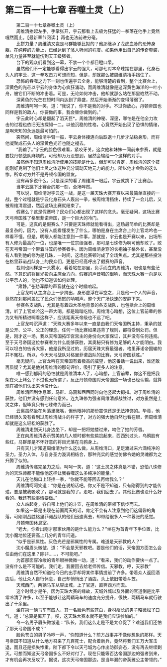 <h1>第二百一十七章 吞噬土灵（上）</h1>
<div id="content">&nbsp&nbsp&nbsp&nbsp&nbsp&nbsp&nbsp&nbsp
 第二百一十七章吞噬土灵（上）
 <br/>&nbsp&nbsp&nbsp&nbsp&nbsp&nbsp&nbsp&nbsp
 周维清抬起左手，手掌张开，宇云那看上去极为狂猛的一拳落在他手上竟然嘎然而止。【最新章节阅读.】再也无法前进分毫。
 <br/>&nbsp&nbsp&nbsp&nbsp&nbsp&nbsp&nbsp&nbsp
 比拼力量？周维清又岂是马群能够比拟的？他那继承了龙虎血脉的恐怖身躯，在纯粹的力量上，已经达到了骇人听闻的程度。如果他用出自己的传奇套装，单凭力量甚至就能伤到天王级强者。
 <br/>&nbsp&nbsp&nbsp&nbsp&nbsp&nbsp&nbsp&nbsp
 台下的观众们看到这一幕，不禁一个个都目瞪口呆。
 <br/>&nbsp&nbsp&nbsp&nbsp&nbsp&nbsp&nbsp&nbsp
 虽然他们不一定能够看得出宇云的强大，可那七对本命珠摆在那里，化身石头人的宇云，这一拳攻击力可想而知，但是，却就那么被周维清抬手挡住了。
 <br/>&nbsp&nbsp&nbsp&nbsp&nbsp&nbsp&nbsp&nbsp
 恐怖的吞噬之力下一刻也传遍宇云全身，能够清楚的看到，整个比赛台上，深黄色的光芒以宇云的身体为心疯狂涌动，而周维清就像是这深黄色海洋的一叶小舟，被它们不断的冲击着。可是，无论如何冲击，他却就那么站在那里岿然不动。
 <br/>&nbsp&nbsp&nbsp&nbsp&nbsp&nbsp&nbsp&nbsp
 深黄色的光芒在短时间内达到了鼎盛，然后开始渐渐的变得薄弱了。
 <br/>&nbsp&nbsp&nbsp&nbsp&nbsp&nbsp&nbsp&nbsp
 周维清呵呵一笑，道：“我说了，你不是我的对手。不过你放心，丹顿帝国也同样是我的敌人。你要做的事，我会替你做到的。”
 <br/>&nbsp&nbsp&nbsp&nbsp&nbsp&nbsp&nbsp&nbsp
 宇云此时心却是翻起了滔天巨*。周维清的神秘、深邃，哪怕是在他全力攻击的过程也依旧无法探知一二。以他沉稳的性格，心竟然开始出现了恐惧的情绪，是啊未知的永远是最可怕的。
 <br/>&nbsp&nbsp&nbsp&nbsp&nbsp&nbsp&nbsp&nbsp
 突然间，周维清手臂一振，宇云身体接连向后跌退十几步才站稳身形，而将他凝聚成石头人的深黄色光芒也随之褪去。
 <br/>&nbsp&nbsp&nbsp&nbsp&nbsp&nbsp&nbsp&nbsp
 “我输了。”宇云的脸色很难看，紧咬牙关，这次他和妹妹一同前来参赛，就是要找丹顿战队麻烦的。可他却万万没想到，居然会输给一个这样的对手。
 <br/>&nbsp&nbsp&nbsp&nbsp&nbsp&nbsp&nbsp&nbsp
 虽然他不知道周维清所使用的技能是什么，但却可以肯定，周维清的这个技能刚好克制了他们土灵之体这种充分调动天地元力的能力。所以他才会败的这么惨。所幸对方并不是丹顿帝国的盟友。
 <br/>&nbsp&nbsp&nbsp&nbsp&nbsp&nbsp&nbsp&nbsp
 没有再多说什么，只是深深的看了周维清一眼后，宇云就跳下了比赛台。
 <br/>&nbsp&nbsp&nbsp&nbsp&nbsp&nbsp&nbsp&nbsp
 当宇云跳下比赛台的那一刻，全场哗然。
 <br/>&nbsp&nbsp&nbsp&nbsp&nbsp&nbsp&nbsp&nbsp
 可以说，周维清对宇云这一战，是这一届天珠大赛开赛以来最简单直接的一战，整个过程就是宇云化身石头人轰出一拳，被周维清挡住，持续了一会儿后，又被周维清震退，然后这场比赛就结束了。
 <br/>&nbsp&nbsp&nbsp&nbsp&nbsp&nbsp&nbsp&nbsp
 假赛么？这是假赛吗？民众们心都出现了这样的念头。毫无疑问，这场比赛天弓帝国胜了格里菲诺帝国，是一个巨大的冷门。
 <br/>&nbsp&nbsp&nbsp&nbsp&nbsp&nbsp&nbsp&nbsp
 可是，这真的是假赛么？只要是天珠师就能看得出，这场最简单的比赛却是最复杂的，因为，没有人能看懂发生了什么，哪怕是身在主席台上的上官龙吟也一样看不懂。但是，明眼人都能注意到一件事，那就是，宇云也是开赛以来，出场所有人修为最高的一位，也是唯一一位宗级强者，那可是七珠修为啊可他却败了。败在天弓帝国一个带着斗笠的参赛者手。因为周维清身穿的长袍袖子格外长，甚至没有人看到他的修为是几珠，一时间，这场比赛顿时成了全场焦点。尤其是那些投注在格里菲诺战队身上的民众们，更是已经高呼出了假赛的声音。
 <br/>&nbsp&nbsp&nbsp&nbsp&nbsp&nbsp&nbsp&nbsp
 裁判也同样是一头雾水，看着站在那里，负手而立的周维清，眼也是有些茫然。下意识的将目光投向主席台方向，假赛的声音喊的很响，而天珠大赛一向是以公平示人的，他也不知道该如何处理。
 <br/>&nbsp&nbsp&nbsp&nbsp&nbsp&nbsp&nbsp&nbsp
 “肃静。”苍劲浑厚的声音就在这个时候响起。
 <br/>&nbsp&nbsp&nbsp&nbsp&nbsp&nbsp&nbsp&nbsp
 上官龙吟从主席台上一步跨出，身形虚浮在半空之，只是他一个人的声音，竟然在刹那间盖过了民众们愤怒的呐喊声。整个天广场快速的安静下来。
 <br/>&nbsp&nbsp&nbsp&nbsp&nbsp&nbsp&nbsp&nbsp
 参赛各支战队，尤其是有着四大圣地背景的各支战队，也包括台上的周维清，听了上官龙吟这一声大喝，都是暗暗吃惊。周维清心暗想，这位上官前辈的修为又有所精进啊看这样子，应该距离天帝级也不远了吧。
 <br/>&nbsp&nbsp&nbsp&nbsp&nbsp&nbsp&nbsp&nbsp
 上官龙吟沉声道：“天珠大赛多年以来一直是由我们天帝国所主持，秉承的就是公开、公平、公正的理念。任何一场比赛如果违背了规则，都将受到处罚。但是，刚才这一场，我以天帝国拓印宫宫主的身份向大家保证，其并没有任何违规。至于天弓帝国这位参赛者为什么能够获胜，其奥秘只有修为足够的人才能明白。我可以坦白的告诉大家，他是我所见过的，历届天珠大赛最强者。格里菲诺帝国输的并不冤枉。所以，今天天弓战队对格里菲诺战队的比赛，天弓帝国获胜。”
 <br/>&nbsp&nbsp&nbsp&nbsp&nbsp&nbsp&nbsp&nbsp
 毫无疑问，上官龙吟在天帝国有着极高的威望，他这番话一说出来，谁还敢再质疑？尤其是他对周维清的那句评价，吸引了更多人的注意。
 <br/>&nbsp&nbsp&nbsp&nbsp&nbsp&nbsp&nbsp&nbsp
 唯一感到郁闷的恐怕就是周维清本人了，心暗想，上官前辈，你这不是把我架在火上烤么？不过也无所谓了，反正丹顿帝国对天帝国这一场也已经认输，就算现在被他们认出来也没什么。
 <br/>&nbsp&nbsp&nbsp&nbsp&nbsp&nbsp&nbsp&nbsp
 周维清回到休息室，马群、乌鸦和西西同时向他竖起大拇指。对于周维清的获胜，他们并没有感到任何意外。连九珠修为强者周维清都战胜过，对方虽然是土灵之体，但毕竟只有七珠修为而已。
 <br/>&nbsp&nbsp&nbsp&nbsp&nbsp&nbsp&nbsp&nbsp
 云离虽然坐在角落里撇嘴，但他眼神的那份震惊还是无法掩饰的。毕竟，他已经很久没有看到过周维清战斗的样子了，对方的强大他自然也看在眼，但周维清却就是这么轻松的获胜了。
 <br/>&nbsp&nbsp&nbsp&nbsp&nbsp&nbsp&nbsp&nbsp
 周维清走到天儿身边坐下，却是一把将她搂过来，吻住了她的芳唇。
 <br/>&nbsp&nbsp&nbsp&nbsp&nbsp&nbsp&nbsp&nbsp
 正在向周维清表示赞美的几人顿时都有些尴尬起来，西西别过头，乌鸦脸有些红，马群却是不怀好意的将目光落在乌鸦身上。
 <br/>&nbsp&nbsp&nbsp&nbsp&nbsp&nbsp&nbsp&nbsp
 只有天儿才知道周维清为什么这么做，从周维清口，足足渡过来六滴纯净的圣力。圣力入体，与自身圣力漩涡相结合，那种充实的感觉仿佛令她的灵魂都为之升腾了似的。
 <br/>&nbsp&nbsp&nbsp&nbsp&nbsp&nbsp&nbsp&nbsp
 周维清传递完圣力之后，呵呵一笑，道：“这土灵之体真是不错，恐怕八珠修为的天珠师都不能像他这样让我吞噬这么多纯净的能量。”
 <br/>&nbsp&nbsp&nbsp&nbsp&nbsp&nbsp&nbsp&nbsp
 天儿在他胸口上轻捶一拳，“你就不能等回去再给我么？”
 <br/>&nbsp&nbsp&nbsp&nbsp&nbsp&nbsp&nbsp&nbsp
 周维清呵呵笑道：“你是在说胡话吧。你又不是不知道，只有刚得到的才能传递，要是被我吸收了，那可就是我的了。走吧，我们回去了。其他比赛也没什么好看的。我还有些事情要做。”
 <br/>&nbsp&nbsp&nbsp&nbsp&nbsp&nbsp&nbsp&nbsp
 众人站起身，各自带上他们的斗笠，在周维清的带领下信步而去。
 <br/>&nbsp&nbsp&nbsp&nbsp&nbsp&nbsp&nbsp&nbsp
 如果这一幕是出现在前面两天的话，肯定不会有人注意到他们这偏僻的角落，可刚刚战胜格里菲诺战队的他们迅速离去，却带给很多人一种嚣张的感觉。
 <br/>&nbsp&nbsp&nbsp&nbsp&nbsp&nbsp&nbsp&nbsp
 丹顿帝国休息室。
 <br/>&nbsp&nbsp&nbsp&nbsp&nbsp&nbsp&nbsp&nbsp
 “老大，你看出刚才那家伙用的是什么能力么？”坐在为首青年下手位置，比沈小魔地位还要高上几分的青年问道。
 <br/>&nbsp&nbsp&nbsp&nbsp&nbsp&nbsp&nbsp&nbsp
 “似乎是邪属性。灰色光芒是邪属性的专属。难道是天邪教的人？”
 <br/>&nbsp&nbsp&nbsp&nbsp&nbsp&nbsp&nbsp&nbsp
 沈小魔眉头微皱，道：“不会是天邪教吧。要是他们的话，天帝国方面怎么会任由他们在这里？除非……，不可能吧。”
 <br/>&nbsp&nbsp&nbsp&nbsp&nbsp&nbsp&nbsp&nbsp
 为首那面容冷峻的青年眼神微微一动，道：“看来，我们的动作要快一点了。没有什么是不可能的。我们走，我要回去给老师传信。天邪教，哼，天邪教”
 <br/>&nbsp&nbsp&nbsp&nbsp&nbsp&nbsp&nbsp&nbsp
 周维清自然不知道他今日的出手却将某件事情提前了许多。带着众人返回酒店后，他让众人自行休息，自己却悄悄出了酒店。头上依旧带着斗笠。
 <br/>&nbsp&nbsp&nbsp&nbsp&nbsp&nbsp&nbsp&nbsp
 天城西门，两辆马车从容出城，上了官道，直奔西方而去。
 <br/>&nbsp&nbsp&nbsp&nbsp&nbsp&nbsp&nbsp&nbsp
 这个时候才是午，因为天珠大赛的缘故，天城外城以及外面的官道倒是比平常冷清了许多，以至于能够让这两辆马车的速度充分提升，很快，两辆马车就行驶出了十余里。
 <br/>&nbsp&nbsp&nbsp&nbsp&nbsp&nbsp&nbsp&nbsp
 坐在第一辆马车有四人，其一名脸色有些苍白，身材瘦长的男子略微松了口气，道：“总算是离开了。哎，这天珠大赛本就不是我们应该参加的。”
 <br/>&nbsp&nbsp&nbsp&nbsp&nbsp&nbsp&nbsp&nbsp
 令一名男子眉头微皱道：“队长，我们这么走是不是太仓促了？难道我们还怕了那天弓帝国不成？”
 <br/>&nbsp&nbsp&nbsp&nbsp&nbsp&nbsp&nbsp&nbsp
 脸色苍白的男子冷哼一声，“你知道什么？前方战事并不像你想象的那样。天弓帝国不知道从什么地方召来了几百死士，配合着新兵，竟然将我们五万大军击退，而且还是损失惨重。陛下都下令以天弓城为心作出防御姿态，没有再去继续剿灭。可想而知这天弓帝国多么不好对付了。现在只能等百达帝国那边的强者到来，才有机会再次反攻了。据说，这次天弓帝国那边，是当年漏的帝芙雅公主带领的。”
 <br/>&nbsp&nbsp&nbsp&nbsp&nbsp&nbsp&nbsp&nbsp
 <br/>&nbsp&nbsp&nbsp&nbsp&nbsp&nbsp&nbsp&nbsp
</div>
